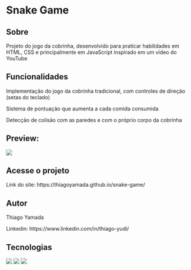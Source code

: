 <h1>Snake Game</h1>

<h2>Sobre</h2>
<p>Projeto do jogo da cobrinha, desenvolvido para praticar habilidades em HTML, CSS e principalmente em JavaScript inspirado em um vídeo do YouTube</p>

<h2>Funcionalidades</h2>
<p>Implementação do jogo da cobrinha tradicional, com controles de direção (setas do teclado)</p>
<p>Sistema de pontuação que aumenta a cada comida consumida</p>
<p>Detecção de colisão com as paredes e com o próprio corpo da cobrinha</p>

<h2>Preview:</h2>
<img src="./Captura de Tela 2025-03-14 às 22.46.35.png">

<h2>Acesse o projeto</h2>
<p>Link do site: https://thiagoyamada.github.io/snake-game/</p>

<h2>Autor</h2>
<p>Thiago Yamada</p>
<p>Linkedin: https://www.linkedin.com/in/thiago-yudi/</p>

## Tecnologias
<div>
  <img src="https://img.shields.io/badge/HTML-239120?style=for-the-badge&logo=html5&logoColor=white">
  <img src="https://img.shields.io/badge/CSS-239120?&style=for-the-badge&logo=css3&logoColor=white">
  <img src="https://img.shields.io/badge/JavaScript-F7DF1E?style=for-the-badge&logo=javascript&logoColor=black">
</div>
